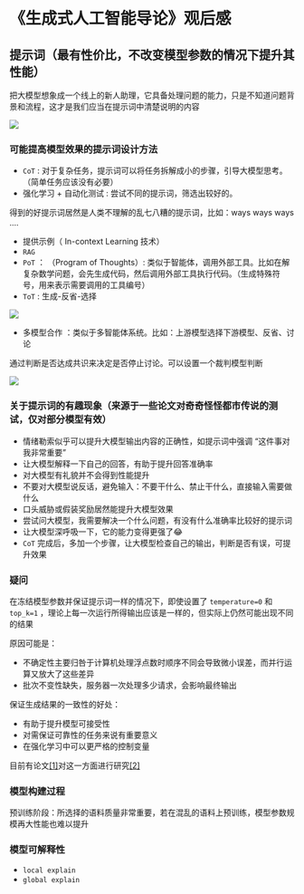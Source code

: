 # 《生成式人工智能导论》观后感

## 提示词（最有性价比，不改变模型参数的情况下提升其性能）
把大模型想象成一个线上的新人助理，它具备处理问题的能力，只是不知道问题背景和流程，这才是我们应当在提示词中清楚说明的内容

![](https://pic-gino-prod.oss-cn-qingdao.aliyuncs.com/zhangli2025/20251009022844446-paste.png)

### 可能提高模型效果的提示词设计方法
- `CoT` : 对于复杂任务，提示词可以将任务拆解成小的步骤，引导大模型思考。（简单任务应该没有必要）
- 强化学习 + 自动化测试 : 尝试不同的提示词，筛选出较好的。

得到的好提示词居然是人类不理解的乱七八糟的提示词，比如：ways ways ways ....
- 提供示例（ In-context Learning 技术）
- `RAG`
- `PoT` ： （Program of Thoughts）: 类似于智能体，调用外部工具。比如在解复杂数学问题，会先生成代码，然后调用外部工具执行代码。（生成特殊符号，用来表示需要调用的工具编号）
- `ToT` : 生成-反省-选择

![](https://pic-gino-prod.oss-cn-qingdao.aliyuncs.com/zhangli2025/20251009105731860-paste.png)

- 多模型合作 ：类似于多智能体系统。比如：上游模型选择下游模型、反省、讨论

通过判断是否达成共识来决定是否停止讨论。可以设置一个裁判模型判断

![](https://pic-gino-prod.oss-cn-qingdao.aliyuncs.com/zhangli2025/20251009092100224-paste.png)


### 关于提示词的有趣现象（来源于一些论文对奇奇怪怪都市传说的测试，仅对部分模型有效）
- 情绪勒索似乎可以提升大模型输出内容的正确性，如提示词中强调 “这件事对我非常重要”
- 让大模型解释一下自己的回答，有助于提升回答准确率
- 对大模型有礼貌并不会得到性能提升
- 不要对大模型说反话，避免输入：不要干什么、禁止干什么，直接输入需要做什么
- 口头威胁或假装奖励居然能提升大模型效果
- 尝试问大模型，我需要解决一个什么问题，有没有什么准确率比较好的提示词
- 让大模型深呼吸一下，它的能力变得更强了😂
- `CoT` 完成后，多加一个步骤，让大模型检查自己的输出，判断是否有误，可提升效果

### 疑问
在冻结模型参数并保证提示词一样的情况下，即使设置了 `temperature=0` 和 `top_k=1` ，理论上每一次运行所得输出应该是一样的，但实际上仍然可能出现不同的结果

原因可能是：
- 不确定性主要归咎于计算机处理浮点数时顺序不同会导致微小误差，而并行运算又放大了这些差异
- 批次不变性缺失，服务器一次处理多少请求，会影响最终输出

保证生成结果的一致性的好处：
- 有助于提升模型可接受性
- 对需保证可靠性的任务来说有重要意义
- 在强化学习中可以更严格的控制变量

目前有论文[[1]](https://arxiv.org/abs/2506.09501)对这一方面进行研究[[2]](https://it.sohu.com/a/933907971_211762)

### 模型构建过程
预训练阶段：所选择的语料质量非常重要，若在混乱的语料上预训练，模型参数规模再大性能也难以提升


### 模型可解释性
- `local explain`
- `global explain`
